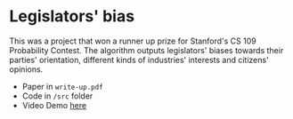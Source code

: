 # Legislators' bias
This was a project that won a runner up prize for Stanford's CS 109 Probability Contest. The algorithm outputs legislators' biases towards their parties' orientation, different kinds of industries' interests and citizens' opinions.

* Paper in `write-up.pdf`
* Code in `/src` folder
* Video Demo [here](https://drive.google.com/file/d/0ByXm8FLW6EU2OWw0YkZLUU04QzQ/view)
